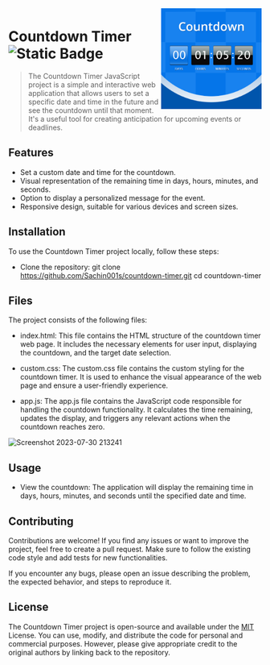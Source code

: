 <img src="count-down.png" align="right" width="200px" height="200px"/>

# Countdown Timer    &nbsp; ![Static Badge](https://img.shields.io/badge/CountDown_Timer-CDT-%23F8C517)

> The Countdown Timer JavaScript project is a simple and interactive web application that allows users to set a specific date and time in the future and see the countdown until that moment. It's a useful tool for creating anticipation for upcoming events or deadlines.


## Features

- Set a custom date and time for the countdown.
- Visual representation of the remaining time in days, hours, minutes, and seconds.
- Option to display a personalized message for the event.
- Responsive design, suitable for various devices and screen sizes.
## Installation
To use the Countdown Timer project locally, follow these steps:

- Clone the repository:
git clone https://github.com/Sachin001s/countdown-timer.git
cd countdown-timer
## Files
The project consists of the following files:

- index.html: This file contains the HTML structure of the countdown timer web page. It includes the necessary elements for user input, displaying the countdown, and the target date selection.

- custom.css: The custom.css file contains the custom styling for the countdown timer. It is used to enhance the visual appearance of the web page and ensure a user-friendly experience.

- app.js: The app.js file contains the JavaScript code responsible for handling the countdown functionality. It calculates the time remaining, updates the display, and triggers any relevant actions when the countdown reaches zero.

![Screenshot 2023-07-30 213241](https://github.com/Sachin001s/Count-Down_JS/assets/128379424/a2866bcb-2fdd-4d96-a1c4-e9dc66f7ef8a)

## Usage
- View the countdown:
The application will display the remaining time in days, hours, minutes, and seconds until the specified date and time.
## Contributing
Contributions are welcome! If you find any issues or want to improve the project, feel free to create a pull request. Make sure to follow the existing code style and add tests for new functionalities.

If you encounter any bugs, please open an issue describing the problem, the expected behavior, and steps to reproduce it.
## License

The Countdown Timer project is open-source and available under the [MIT](https://choosealicense.com/licenses/mit/) License. You can use, modify, and distribute the code for personal and commercial purposes. However, please give appropriate credit to the original authors by linking back to the repository.



